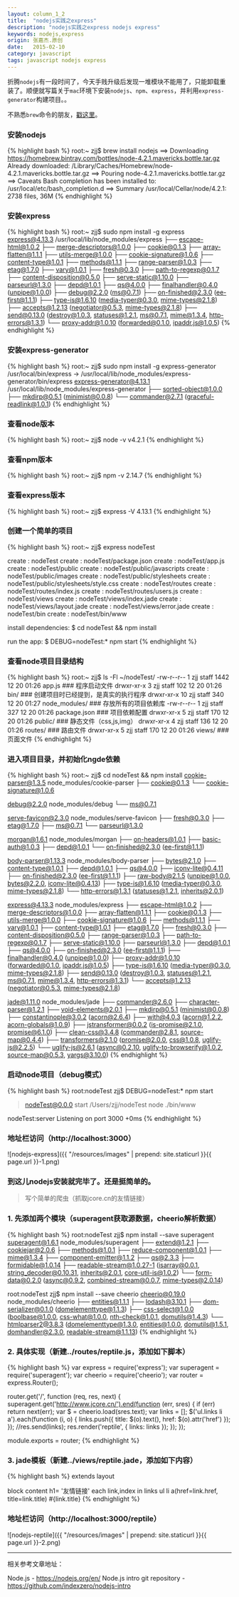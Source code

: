 ```yaml
---
layout: column_1_2
title:  "nodejs实践之express"
description: "nodejs实践之express nodejs express"
keywords: nodejs,express
origin: 张嘉杰.原创
date:   2015-02-10
category: javascript
tags: javascript nodejs express
---
```

折腾`nodejs`有一段时间了，今天手贱升级后发现一堆模块不能用了，只能卸载重装了。顺便就写篇关于`mac`环境下安装`nodejs`、`npm`、`express`，并利用`express-generator`构建项目。。  
<!--more-->

不熟悉`brew`命令的朋友，[戳这里](/2014/02/10/newmac/)。 

### 安装nodejs
{% highlight bash %}
root:~ zjj$ brew install nodejs
==> Downloading https://homebrew.bintray.com/bottles/node-4.2.1.mavericks.bottle.tar.gz
Already downloaded: /Library/Caches/Homebrew/node-4.2.1.mavericks.bottle.tar.gz
==> Pouring node-4.2.1.mavericks.bottle.tar.gz
==> Caveats
Bash completion has been installed to:
  /usr/local/etc/bash_completion.d
==> Summary
  /usr/local/Cellar/node/4.2.1: 2738 files, 36M
{% endhighlight %}

### 安装express
{% highlight bash %}
root:~ zjj$ sudo npm install -g express
express@4.13.3 /usr/local/lib/node_modules/express
├── escape-html@1.0.2
├── merge-descriptors@1.0.0
├── cookie@0.1.3
├── array-flatten@1.1.1
├── utils-merge@1.0.0
├── cookie-signature@1.0.6
├── content-type@1.0.1
├── methods@1.1.1
├── range-parser@1.0.3
├── etag@1.7.0
├── vary@1.0.1
├── fresh@0.3.0
├── path-to-regexp@0.1.7
├── content-disposition@0.5.0
├── serve-static@1.10.0
├── parseurl@1.3.0
├── depd@1.0.1
├── qs@4.0.0
├── finalhandler@0.4.0 (unpipe@1.0.0)
├── debug@2.2.0 (ms@0.7.1)
├── on-finished@2.3.0 (ee-first@1.1.1)
├── type-is@1.6.10 (media-typer@0.3.0, mime-types@2.1.8)
├── accepts@1.2.13 (negotiator@0.5.3, mime-types@2.1.8)
├── send@0.13.0 (destroy@1.0.3, statuses@1.2.1, ms@0.7.1, mime@1.3.4, http-errors@1.3.1)
└── proxy-addr@1.0.10 (forwarded@0.1.0, ipaddr.js@1.0.5)
{% endhighlight %}

### 安装express-generator
{% highlight bash %}
root:~ zjj$ sudo npm install -g express-generator
/usr/local/bin/express -> /usr/local/lib/node_modules/express-generator/bin/express
express-generator@4.13.1 /usr/local/lib/node_modules/express-generator
├── sorted-object@1.0.0
├── mkdirp@0.5.1 (minimist@0.0.8)
└── commander@2.7.1 (graceful-readlink@1.0.1)
{% endhighlight %}

### 查看node版本
{% highlight bash %}
root:~ zjj$ node -v
v4.2.1
{% endhighlight %}

### 查看npm版本
{% highlight bash %}
root:~ zjj$ npm -v
2.14.7
{% endhighlight %}

### 查看express版本
{% highlight bash %}
root:~ zjj$ express -V
4.13.1
{% endhighlight %}

### 创建一个简单的项目
{% highlight bash %}
root:~ zjj$ express nodeTest

   create : nodeTest
   create : nodeTest/package.json
   create : nodeTest/app.js
   create : nodeTest/public
   create : nodeTest/public/javascripts
   create : nodeTest/public/images
   create : nodeTest/public/stylesheets
   create : nodeTest/public/stylesheets/style.css
   create : nodeTest/routes
   create : nodeTest/routes/index.js
   create : nodeTest/routes/users.js
   create : nodeTest/views
   create : nodeTest/views/index.jade
   create : nodeTest/views/layout.jade
   create : nodeTest/views/error.jade
   create : nodeTest/bin
   create : nodeTest/bin/www

   install dependencies:
     $ cd nodeTest && npm install

   run the app:
     $ DEBUG=nodeTest:* npm start
{% endhighlight %}

### 查看node项目目录结构	
{% highlight bash %}
root:~ zjj$ ls -Fl ~/nodeTest/
-rw-r--r--   1 zjj  staff  1442 12 20 01:26 app.js			### 程序启动文件
drwxr-xr-x   3 zjj  staff   102 12 20 01:26 bin/			### 创建项目时已经提到，是真实的执行程序
drwxr-xr-x  10 zjj  staff   340 12 20 01:27 node_modules/	### 存放所有的项目依赖库
-rw-r--r--   1 zjj  staff   327 12 20 01:26 package.json	### 项目依赖配置
drwxr-xr-x   5 zjj  staff   170 12 20 01:26 public/			### 静态文件（css,js,img）
drwxr-xr-x   4 zjj  staff   136 12 20 01:26 routes/			### 路由文件
drwxr-xr-x   5 zjj  staff   170 12 20 01:26 views/			### 页面文件
{% endhighlight %}

### 进入项目目录，并初始化ngde依赖
{% highlight bash %}
root:~ zjj$ cd nodeTest && npm install
cookie-parser@1.3.5 node_modules/cookie-parser
├── cookie@0.1.3
└── cookie-signature@1.0.6

debug@2.2.0 node_modules/debug
└── ms@0.7.1

serve-favicon@2.3.0 node_modules/serve-favicon
├── fresh@0.3.0
├── etag@1.7.0
├── ms@0.7.1
└── parseurl@1.3.0

morgan@1.6.1 node_modules/morgan
├── on-headers@1.0.1
├── basic-auth@1.0.3
├── depd@1.0.1
└── on-finished@2.3.0 (ee-first@1.1.1)

body-parser@1.13.3 node_modules/body-parser
├── bytes@2.1.0
├── content-type@1.0.1
├── depd@1.0.1
├── qs@4.0.0
├── iconv-lite@0.4.11
├── on-finished@2.3.0 (ee-first@1.1.1)
├── raw-body@2.1.5 (unpipe@1.0.0, bytes@2.2.0, iconv-lite@0.4.13)
├── type-is@1.6.10 (media-typer@0.3.0, mime-types@2.1.8)
└── http-errors@1.3.1 (statuses@1.2.1, inherits@2.0.1)

express@4.13.3 node_modules/express
├── escape-html@1.0.2
├── merge-descriptors@1.0.0
├── array-flatten@1.1.1
├── cookie@0.1.3
├── utils-merge@1.0.0
├── cookie-signature@1.0.6
├── methods@1.1.1
├── vary@1.0.1
├── content-type@1.0.1
├── etag@1.7.0
├── fresh@0.3.0
├── content-disposition@0.5.0
├── range-parser@1.0.3
├── path-to-regexp@0.1.7
├── serve-static@1.10.0
├── parseurl@1.3.0
├── depd@1.0.1
├── qs@4.0.0
├── on-finished@2.3.0 (ee-first@1.1.1)
├── finalhandler@0.4.0 (unpipe@1.0.0)
├── proxy-addr@1.0.10 (forwarded@0.1.0, ipaddr.js@1.0.5)
├── type-is@1.6.10 (media-typer@0.3.0, mime-types@2.1.8)
├── send@0.13.0 (destroy@1.0.3, statuses@1.2.1, ms@0.7.1, mime@1.3.4, http-errors@1.3.1)
└── accepts@1.2.13 (negotiator@0.5.3, mime-types@2.1.8)

jade@1.11.0 node_modules/jade
├── commander@2.6.0
├── character-parser@1.2.1
├── void-elements@2.0.1
├── mkdirp@0.5.1 (minimist@0.0.8)
├── constantinople@3.0.2 (acorn@2.6.4)
├── with@4.0.3 (acorn@1.2.2, acorn-globals@1.0.9)
├── jstransformer@0.0.2 (is-promise@2.1.0, promise@6.1.0)
├── clean-css@3.4.8 (commander@2.8.1, source-map@0.4.4)
├── transformers@2.1.0 (promise@2.0.0, css@1.0.8, uglify-js@2.2.5)
└── uglify-js@2.6.1 (async@0.2.10, uglify-to-browserify@1.0.2, source-map@0.5.3, yargs@3.10.0)
{% endhighlight %}

### 启动node项目（debug模式）
{% highlight bash %}
root:nodeTest zjj$ DEBUG=nodeTest:* npm start

> nodeTest@0.0.0 start /Users/zjj/nodeTest
> node ./bin/www

  nodeTest:server Listening on port 3000 +0ms
{% endhighlight %}  
  
### 地址栏访问（http://localhost:3000）

![nodejs-express]({{ "/resources/images" | prepend: site.staticurl }}{{ page.url }}-1.png)

### 到这儿nodejs安装就完毕了。还是挺简单的。

> 写个简单的爬虫（抓取jcore.cn的友情链接）

### 1. 先添加两个模块（superagent获取源数据，cheerio解析数据）

{% highlight bash %}
root:nodeTest zjj$ npm install --save superagent
superagent@1.6.1 node_modules/superagent
├── extend@1.2.1
├── cookiejar@2.0.6
├── methods@1.0.1
├── reduce-component@1.0.1
├── mime@1.3.4
├── component-emitter@1.1.2
├── qs@2.3.3
├── formidable@1.0.14
├── readable-stream@1.0.27-1 (isarray@0.0.1, string_decoder@0.10.31, inherits@2.0.1, core-util-is@1.0.2)
└── form-data@0.2.0 (async@0.9.2, combined-stream@0.0.7, mime-types@2.0.14)

root:nodeTest zjj$ npm install --save cheerio
cheerio@0.19.0 node_modules/cheerio
├── entities@1.1.1
├── lodash@3.10.1
├── dom-serializer@0.1.0 (domelementtype@1.1.3)
├── css-select@1.0.0 (boolbase@1.0.0, css-what@1.0.0, nth-check@1.0.1, domutils@1.4.3)
└── htmlparser2@3.8.3 (domelementtype@1.3.0, entities@1.0.0, domutils@1.5.1, domhandler@2.3.0, readable-stream@1.1.13)
{% endhighlight %}

### 2. 具体实现（新建../routes/reptile.js，添加如下脚本）
{% highlight bash %}
var express = require('express');
var superagent = require('superagent');
var cheerio = require('cheerio');
var router = express.Router();

router.get('/', function (req, res, next) {
  superagent.get('http://www.jcore.cn/').end(function (err, sres) {
      if (err) return next(err);
      var $ = cheerio.load(sres.text);
      var links = [];
      $('ul.links li a').each(function (i, o) {
        links.push({
        	title: $(o).text(), href: $(o).attr('href')
        });
      });
      //res.send(links);
	  res.render('reptile', { links: links });
    });
});

module.exports = router;
{% endhighlight %}

### 3. jade模板（新建../views/reptile.jade，添加如下内容）
{% highlight bash %} 
extends layout

block content
  h1= '友情链接'
  each link,index in links
    ul
      li
        a(href=link.href, title=link.title) #{link.title}
{% endhighlight %}
		
### 地址栏访问（http://localhost:3000/reptile）

![nodejs-reptile]({{ "/resources/images" | prepend: site.staticurl }}{{ page.url }}-2.png)

-----------------------

相关参考文章地址：

Node.js - <https://nodejs.org/en/>
Node.js intro git repository - <https://github.com/indexzero/nodejs-intro>